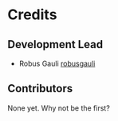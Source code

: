 # Credits

## Development Lead

- Robus Gauli [robusgauli](https://github.com/robusgauli)

## Contributors

None yet. Why not be the first?